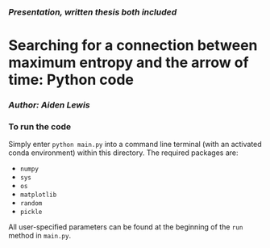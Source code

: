 ### *Presentation, written thesis both included*

# Searching for a connection between maximum entropy and the arrow of time: Python code
### *Author: Aiden Lewis*

### To run the code
Simply enter `python main.py` into a command line terminal (with an activated conda environment) within this directory. The required packages are:
- `numpy`
- `sys`
- `os`
- `matplotlib`
- `random`
- `pickle`

All user-specified parameters can be found at the beginning of the `run` method in `main.py`.